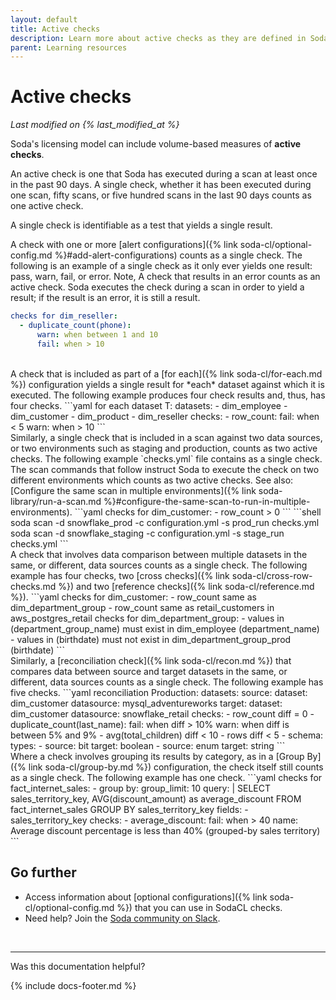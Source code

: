 ```yaml
---
layout: default
title: Active checks
description: Learn more about active checks as they are defined in Soda's licensing model.
parent: Learning resources
---
```


# Active checks
*Last modified on {% last_modified_at %}*

Soda's licensing model can include volume-based measures of **active checks**.  

An active check is one that Soda has executed during a scan at least once in the past 90 days. A single check, whether it has been executed during one scan, fifty scans, or five hundred scans in the last 90 days counts as one active check.

A single check is identifiable as a test that yields a single result.

A check with one or more [alert configurations]({% link soda-cl/optional-config.md %}#add-alert-configurations) counts as a single check. The following is an example of a single check as it only ever yields one result: pass, warn, fail, or error.  Note, A check that results in an error counts as an active check. Soda executes the check during a scan in order to yield a result; if the result is an error, it is still a result.
```yaml
checks for dim_reseller:
  - duplicate_count(phone):
      warn: when between 1 and 10
      fail: when > 10
```

<br />
A check that is included as part of a [for each]({% link soda-cl/for-each.md %}) configuration yields a single result for *each* dataset against which it is executed. The following example produces four check results and, thus, has four checks.
```yaml
for each dataset T:
  datasets:
    - dim_employee
    - dim_customer
    - dim_product
    - dim_reseller
  checks:
    - row_count:
        fail:
          when < 5
        warn:
          when > 10
```

<br />
Similarly, a single check that is included in a scan against two data sources, or two environments such as staging and production, counts as two active checks. The following example `checks.yml` file contains as a single check. The scan commands that follow instruct Soda to execute the check on two different environments which counts as two active checks. See also: [Configure the same scan in multiple environments]({% link soda-library/run-a-scan.md %}#configure-the-same-scan-to-run-in-multiple-environments).
```yaml
checks for dim_customer:
    - row_count > 0
```
```shell
soda scan -d snowflake_prod -c configuration.yml -s prod_run checks.yml
soda scan -d snowflake_staging -c configuration.yml -s stage_run checks.yml
```

<br />
A check that involves data comparison between multiple datasets in the same, or different, data sources counts as a single check. The following example has four checks, two [cross checks]({% link soda-cl/cross-row-checks.md %}) and two [reference checks]({% link soda-cl/reference.md %}).
```yaml
checks for dim_customer:
  - row_count same as dim_department_group
  - row_count same as retail_customers in aws_postgres_retail
checks for dim_department_group:
  - values in (department_group_name) must exist in dim_employee (department_name)
  - values in (birthdate) must not exist in dim_department_group_prod (birthdate)
```

<br />
Similarly, a [reconciliation check]({% link soda-cl/recon.md %}) that compares data between source and target datasets in the same, or different, data sources counts as a single check. The following example has five checks.
```yaml
reconciliation Production:
  datasets:
    source:
      dataset: dim_customer
      datasource: mysql_adventureworks
    target:
      dataset: dim_customer
      datasource: snowflake_retail
  checks:
    - row_count diff = 0
    - duplicate_count(last_name):
        fail: when diff > 10%
        warn: when diff is between 5% and 9%
    - avg(total_children) diff < 10
    - rows diff < 5
    - schema:
        types:
          - source: bit
            target: boolean
          - source: enum
            target: string
```

<br />
Where a check involves grouping its results by category, as in a [Group By]({% link soda-cl/group-by.md %}) configuration, the check itself still counts as a single check. The following example has one check.
```yaml
checks for fact_internet_sales:
  - group by:
      group_limit: 10
      query: |
        SELECT sales_territory_key, AVG(discount_amount) as average_discount
        FROM fact_internet_sales
        GROUP BY sales_territory_key
      fields:
        - sales_territory_key
      checks:
        - average_discount:
            fail: when > 40
            name: Average discount percentage is less than 40% (grouped-by sales territory)
```


## Go further

* Access information about [optional configurations]({% link soda-cl/optional-config.md %}) that you can use in SodaCL checks.
* Need help? Join the <a href="https://community.soda.io/slack" target="_blank"> Soda community on Slack</a>.
<br />

---

Was this documentation helpful?

<!-- LikeBtn.com BEGIN -->
<span class="likebtn-wrapper" data-theme="tick" data-i18n_like="Yes" data-ef_voting="grow" data-show_dislike_label="true" data-counter_zero_show="true" data-i18n_dislike="No"></span>
<script>(function(d,e,s){if(d.getElementById("likebtn_wjs"))return;a=d.createElement(e);m=d.getElementsByTagName(e)[0];a.async=1;a.id="likebtn_wjs";a.src=s;m.parentNode.insertBefore(a, m)})(document,"script","//w.likebtn.com/js/w/widget.js");</script>
<!-- LikeBtn.com END -->

{% include docs-footer.md %}
